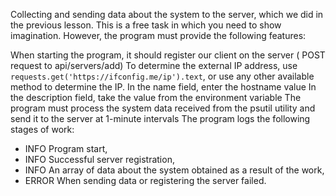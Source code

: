 Collecting and sending data about the system to the server, which we did in the previous lesson. This is a free task in which you need to show imagination. However, the program must provide the following features:

When starting the program, it should register our client on the server ( POST request to api/servers/add)
To determine the external IP address, use `requests.get('https://ifconfig.me/ip').text`, or use any other available method to determine the IP.
In the name field, enter the hostname value
In the description field, take the value from the environment variable
The program must process the system data received from the psutil utility and send it to the server at 1-minute intervals
The program logs the following stages of work:
- INFO Program start,
- INFO Successful server registration,
- INFO An array of data about the system obtained as a result of the work,
- ERROR When sending data or registering the server failed.
